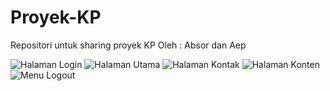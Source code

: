 # Proyek-KP
Repositori untuk sharing proyek KP
Oleh : Absor dan Aep

![Halaman Login](halaman_login.png)
![Halaman Utama](halaman_utama.png)
![Halaman Kontak](halaman_kontak.png)
![Halaman Konten](halaman_konten.png)
![Menu Logout](menu_logout.png)
